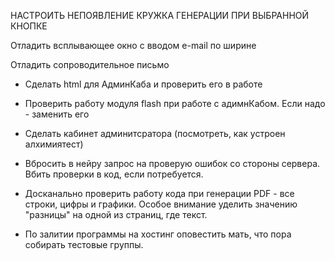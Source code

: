 

НАСТРОИТЬ НЕПОЯВЛЕНИЕ КРУЖКА ГЕНЕРАЦИИ ПРИ ВЫБРАННОЙ КНОПКЕ

Отладить всплывающее окно с вводом e-mail по ширине

Отладить сопроводительное письмо
  


- Сделать html для АдминКаба и проверить его в работе

- Проверить работу модуля flash при работе с адимнКабом. Если надо - заменить его






- Сделать кабинет админитсратора (посмотреть, как устроен алхимиятест)

- Вбросить в нейру запрос на проверую ошибок со стороны сервера. Вбить проверки в код, если потребуется.

- Досканально проверить работу кода при генерации PDF - все строки, цифры и графики. Особое внимание уделить значению "разницы" на одной из страниц, где текст.

- По залитии программы на хостинг оповестить мать, что пора собирать тестовые группы.
